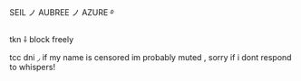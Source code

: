 <p align="center">

SEIL ノ AUBREE ノ AZURE ࿔

tkn ⸸ block freely
  
tcc dni ◞ if my name is censored im probably muted , sorry if i dont respond to whispers!

</p>
